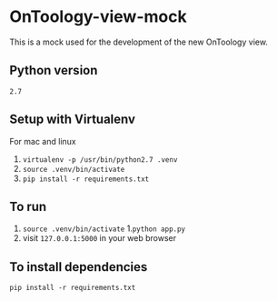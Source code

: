 # OnToology-view-mock
This is a mock used for the development of the new OnToology view.


## Python version
```2.7```

## Setup with Virtualenv
For mac and linux
1. `virtualenv -p /usr/bin/python2.7 .venv`
1. `source .venv/bin/activate`
1. `pip install -r requirements.txt`


## To run
1. `source .venv/bin/activate`
1.`python app.py`
1. visit `127.0.0.1:5000` in your web browser

## To install dependencies
```
pip install -r requirements.txt
```